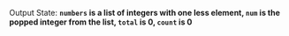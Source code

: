 Output State: **`numbers` is a list of integers with one less element, `num` is the popped integer from the list, `total` is 0, `count` is 0**